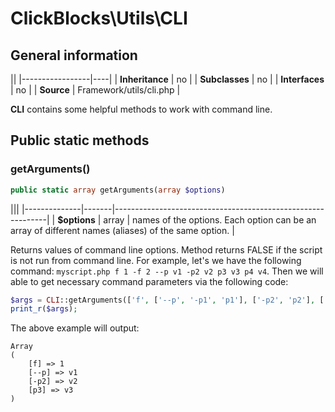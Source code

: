 # ClickBlocks\Utils\CLI #

## General information ##

||
|-----------------|----|
| **Inheritance** | no |
| **Subclasses**  | no |
| **Interfaces**  | no |
| **Source**      | Framework/utils/cli.php |

**CLI** contains some helpful methods to work with command line.

## Public static methods ##

### **getArguments()**

```php
public static array getArguments(array $options)
```

|||
|--------------|-------|-------------------------------------------------------------|
| **$options** | array | names of the options. Each option can be an array of different names (aliases) of the same option. |

Returns values of command line options. Method returns FALSE if the script is not run from command line. For example, let's we have the following command: `myscript.php f 1 -f 2 --p v1 -p2 v2 p3 v3 p4 v4`. Then we will able to get necessary command parameters via the following code:

```php
$args = CLI::getArguments(['f', ['--p', '-p1', 'p1'], ['-p2', 'p2'], ['-p3', 'p3']]);
print_r($args);
```

The above example will output:

```
Array
(
    [f] => 1
    [--p] => v1
    [-p2] => v2
    [p3] => v3
)
```